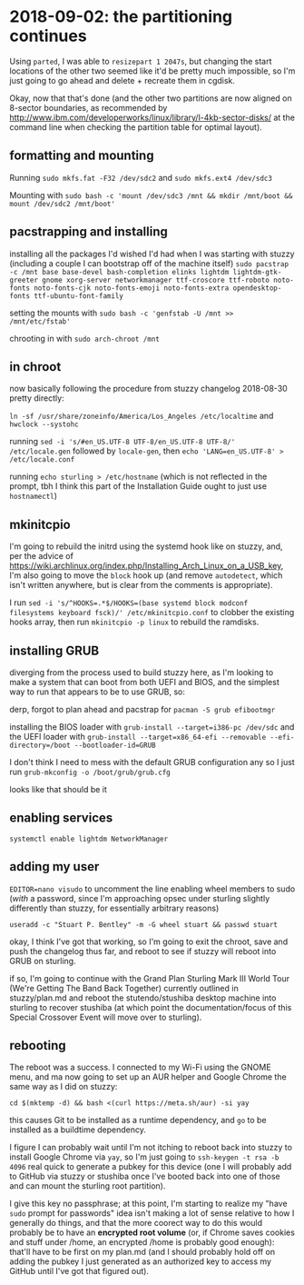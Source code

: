 # 2018-09-02: the partitioning continues

Using `parted`, I was able to `resizepart 1 2047s`, but changing the start locations of the other two seemed like it'd be pretty much impossible, so I'm just going to go ahead and delete + recreate them in cgdisk.

Okay, now that that's done (and the other two partitions are now aligned on 8-sector boundaries, as recommended by http://www.ibm.com/developerworks/linux/library/l-4kb-sector-disks/ at the command line when checking the partition table for optimal layout).

## formatting and mounting

Running `sudo mkfs.fat -F32 /dev/sdc2` and `sudo mkfs.ext4 /dev/sdc3`

Mounting with `sudo bash -c 'mount /dev/sdc3 /mnt && mkdir /mnt/boot && mount /dev/sdc2 /mnt/boot'`

## pacstrapping and installing

installing all the packages I'd wished I'd had when I was starting with stuzzy (including a couple I can bootstrap off of the machine itself) `sudo pacstrap -c /mnt base base-devel bash-completion elinks lightdm lightdm-gtk-greeter gnome xorg-server networkmanager ttf-croscore ttf-roboto noto-fonts noto-fonts-cjk noto-fonts-emoji noto-fonts-extra opendesktop-fonts ttf-ubuntu-font-family`

setting the mounts with `sudo bash -c 'genfstab -U /mnt >> /mnt/etc/fstab'`

chrooting in with `sudo arch-chroot /mnt`

## in chroot

now basically following the procedure from stuzzy changelog 2018-08-30 pretty directly:

`ln -sf /usr/share/zoneinfo/America/Los_Angeles /etc/localtime` and `hwclock --systohc`

running `sed -i 's/#en_US.UTF-8 UTF-8/en_US.UTF-8 UTF-8/' /etc/locale.gen` followed by `locale-gen`, then `echo 'LANG=en_US.UTF-8' > /etc/locale.conf`

running `echo sturling > /etc/hostname` (which is not reflected in the prompt, tbh I think this part of the Installation Guide ought to just use `hostnamectl`)

## mkinitcpio

I'm going to rebuild the initrd using the systemd hook like on stuzzy, and, per the advice of https://wiki.archlinux.org/index.php/Installing_Arch_Linux_on_a_USB_key, I'm also going to move the `block` hook up (and remove `autodetect`, which isn't written anywhere, but is clear from the comments is appropriate).

I run `sed -i 's/^HOOKS=.*$/HOOKS=(base systemd block modconf filesystems keyboard fsck)/' /etc/mkinitcpio.conf` to clobber the existing hooks array, then run `mkinitcpio -p linux` to rebuild the ramdisks.

## installing GRUB

diverging from the process used to build stuzzy here, as I'm looking to make a system that can boot from both UEFI and BIOS, and the simplest way to run that appears to be to use GRUB, so:

derp, forgot to plan ahead and pacstrap for `pacman -S grub efibootmgr`

installing the BIOS loader with `grub-install --target=i386-pc /dev/sdc` and the UEFI loader with `grub-install --target=x86_64-efi --removable --efi-directory=/boot --bootloader-id=GRUB`

I don't think I need to mess with the default GRUB configuration any so I just run `grub-mkconfig -o /boot/grub/grub.cfg`

looks like that should be it

## enabling services

`systemctl enable lightdm NetworkManager`

## adding my user

`EDITOR=nano visudo` to uncomment the line enabling wheel members to sudo (*with* a password, since I'm approaching opsec under sturling slightly differently than stuzzy, for essentially arbitrary reasons)

`useradd -c "Stuart P. Bentley" -m -G wheel stuart && passwd stuart`

okay, I think I've got that working, so I'm going to exit the chroot, save and push the changelog thus far, and reboot to see if stuzzy will reboot into GRUB on sturling.

if so, I'm going to continue with the Grand Plan Sturling Mark III World Tour (We're Getting The Band Back Together) currently outlined in stuzzy/plan.md and reboot the stutendo/stushiba desktop machine into sturling to recover stushiba (at which point the documentation/focus of this Special Crossover Event will move over to sturling).

## rebooting

The reboot was a success. I connected to my Wi-Fi using the GNOME menu, and ma now going to set up an AUR helper and Google Chrome the same way as I did on stuzzy:

`cd $(mktemp -d) && bash <(curl https://meta.sh/aur) -si yay`

this causes Git to be installed as a runtime dependency, and `go` to be installed as a buildtime dependency.

I figure I can probably wait until I'm not itching to reboot back into stuzzy to install Google Chrome via `yay`, so I'm just going to `ssh-keygen -t rsa -b 4096` real quick to generate a pubkey for this device (one I will probably add to GitHub via stuzzy or stushiba once I've booted back into one of those and can mount the sturling root partition).

I give this key no passphrase; at this point, I'm starting to realize my "have `sudo` prompt for passwords" idea isn't making a lot of sense relative to how I generally do things, and that the more coorect way to do this would probably be to have an **encrypted root volume** (or, if Chrome saves cookies and stuff under /home, an encrypted /home is probably good enough): that'll have to be first on my plan.md (and I should probably hold off on adding the pubkey I just generated as an authorized key to access my GitHub until I've got that figured out).
